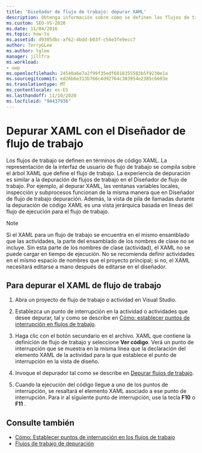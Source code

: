 ```yaml
---
title: 'Diseñador de flujo de trabajo: depurar XAML'
description: Obtenga información sobre cómo se definen los flujos de trabajo en términos de XAML y cómo depurar XAML con el Diseñador de flujo de trabajo.
ms.custom: SEO-VS-2020
ms.date: 11/04/2016
ms.topic: how-to
ms.assetid: d9305dbc-af62-4bdd-b03f-c54e3fe9ecc7
author: TerryGLee
ms.author: tglee
manager: jillfra
ms.workload:
- uwp
ms.openlocfilehash: 24540a6e7a2f99f35edf6018355583b5f9230e1a
ms.sourcegitcommit: ed26b6e313b766c4d92764c303954e2385c6693e
ms.translationtype: MT
ms.contentlocale: es-ES
ms.lasthandoff: 11/10/2020
ms.locfileid: "94437936"
---
```

# <a name="how-to-debug-xaml-with-the-workflow-designer"></a>Depurar XAML con el Diseñador de flujo de trabajo

Los flujos de trabajo se definen en términos de código XAML. La representación de la interfaz de usuario de flujo de trabajo se compila sobre el árbol XAML que define el flujo de trabajo. La experiencia de depuración es similar a la depuración de flujos de trabajo en el Diseñador de flujo de trabajo. Por ejemplo, al depurar XAML, las ventanas variables locales, inspección y subprocesos funcionan de la misma manera que en Diseñador de flujo de trabajo depuración. Además, la vista de pila de llamadas durante la depuración de código XAML es una vista jerárquica basada en líneas del flujo de ejecución para el flujo de trabajo.

> [!NOTE]
> Si el XAML para un flujo de trabajo se encuentra en el mismo ensamblado que las actividades, la parte del ensamblado de los nombres de clase no se incluye. Sin esta parte de los nombres de clase (actividad), el XAML no se puede cargar en tiempo de ejecución. No se recomienda definir actividades en el mismo espacio de nombres que el proyecto principal; si no, el XAML necesitará editarse a mano después de editarse en el diseñador.

## <a name="to-debug-workflow-xaml"></a>Para depurar el XAML de flujo de trabajo

1. Abra un proyecto de flujo de trabajo o actividad en Visual Studio.

2. Establezca un punto de interrupción en la actividad o actividades que desee depurar, tal y como se describe en [Cómo: establecer puntos de interrupción en flujos de trabajo](../workflow-designer/how-to-set-breakpoints-in-workflows.md).

3. Haga clic con el botón secundario en el archivo. XAML que contiene la definición de flujo de trabajo y seleccione **Ver código**. Verá un punto de interrupción que se muestra en la misma línea que la declaración del elemento XAML de la actividad para la que establece el punto de interrupción en la vista de diseño.

4. Invoque el depurador tal como se describe en [Depurar flujos de trabajo](debugging-workflows-with-the-workflow-designer.md).

5. Cuando la ejecución del código llegue a uno de los puntos de interrupción, se resaltará el elemento XAML asociado a ese punto de interrupción. Para ir al siguiente punto de interrupción, use la tecla **F10** o **F11** .

## <a name="see-also"></a>Consulte también

- [Cómo: Establecer puntos de interrupción en los flujos de trabajo](../workflow-designer/how-to-set-breakpoints-in-workflows.md)
- [Flujos de trabajo de depuración](debugging-workflows-with-the-workflow-designer.md)
